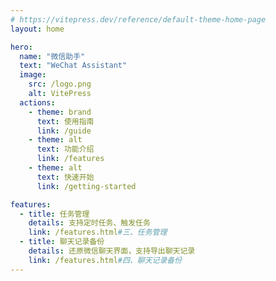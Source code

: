```yaml
---
# https://vitepress.dev/reference/default-theme-home-page
layout: home

hero:
  name: "微信助手"
  text: "WeChat Assistant"
  image:
    src: /logo.png
    alt: VitePress
  actions:
    - theme: brand
      text: 使用指南
      link: /guide
    - theme: alt
      text: 功能介绍
      link: /features
    - theme: alt
      text: 快速开始
      link: /getting-started

features:
  - title: 任务管理
    details: 支持定时任务、触发任务
    link: /features.html#三、任务管理
  - title: 聊天记录备份
    details: 还原微信聊天界面，支持导出聊天记录
    link: /features.html#四、聊天记录备份
---
```

  
